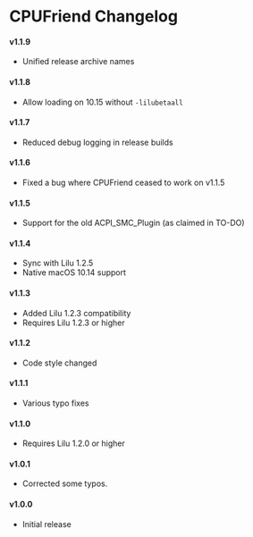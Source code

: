 CPUFriend Changelog
===================
#### v1.1.9
- Unified release archive names

#### v1.1.8
- Allow loading on 10.15 without `-lilubetaall`

#### v1.1.7
- Reduced debug logging in release builds

#### v1.1.6
- Fixed a bug where CPUFriend ceased to work on v1.1.5

#### v1.1.5
- Support for the old ACPI_SMC_Plugin (as claimed in TO-DO)

#### v1.1.4
- Sync with Lilu 1.2.5
- Native macOS 10.14 support

#### v1.1.3
- Added Lilu 1.2.3 compatibility
- Requires Lilu 1.2.3 or higher

#### v1.1.2
- Code style changed

#### v1.1.1
- Various typo fixes

#### v1.1.0
- Requires Lilu 1.2.0 or higher

#### v1.0.1
- Corrected some typos.

#### v1.0.0
- Initial release
